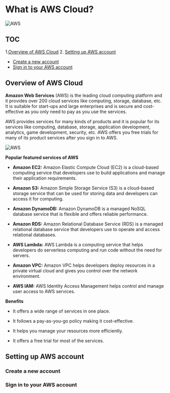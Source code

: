 # What is AWS Cloud?
![AWS](https://www.logo.wine/a/logo/Amazon_Web_Services/Amazon_Web_Services-Logo.wine.svg)

## TOC
1.[Overview of AWS Cloud](https://github.com/NagendraHV/markdown/blob/main/QSG_2_Nagendra.md#overview-of-aws-cloud)
2. [Setting up AWS account](https://github.com/NagendraHV/markdown/blob/main/QSG_2_Nagendra.md#setting-up-aws-account)
 - [Create a new account](https://github.com/NagendraHV/markdown/blob/main/QSG_2_Nagendra.md#create-a-new-account)
 - [Sign in to your AWS account](https://github.com/NagendraHV/markdown/blob/main/QSG_2_Nagendra.md#sign-in-to-your-aws-account)

## Overview of AWS Cloud

**Amazon Web Services** (AWS) is the leading cloud computing platform and it provides over 200 cloud services like computing, storage, database, etc. It is suitable for start-ups and large enterprises and is secure and cost-effective as you only need to pay as you use the services.

AWS provides services for many kinds of products and it is popular for its services like computing, database, storage, application development, analytics, game development, security, etc. AWS offers you free trials for many of its product services after you sign in to AWS.

![AWS](https://www.kcsitglobal.com/images/aws-graphics.jpg)

**Popular featured services of AWS**

* **Amazon EC2:** Amazon Elastic Compute Cloud (EC2) is a cloud-based computing service that developers use to build applications and manage their application requirements.

* **Amazon S3:** Amazon Simple Storage Service (S3) is a cloud-based storage service that can be used for storing data and developers can access it for computing.

* **Amazon DynamoDB:** Amazon  DynamoDB is a managed NoSQL database service that is flexible and offers reliable performance.

* **Amazon RDS:** Amazon Relational Database Service (RDS) is a managed relational database service that developers use to operate and access relational databases.

* **AWS Lambda:** AWS  Lambda is  a  computing service that helps developers do serverless computing and run code without the need for servers.

* **Amazon VPC:** Amazon VPC helps developers deploy resources in a private virtual cloud and gives you control over the network environment.

* **AWS IAM:** AWS Identity Access Management helps control and manage user access to AWS services.

**Benefits**

* It offers a wide range of services in one place.

* It follows a pay-as-you-go policy making it cost-effective.

* It helps you manage your resources more efficiently.

* It offers a free trial for most of the services.

##  Setting up AWS account
### Create a new account
### Sign in to your AWS account
